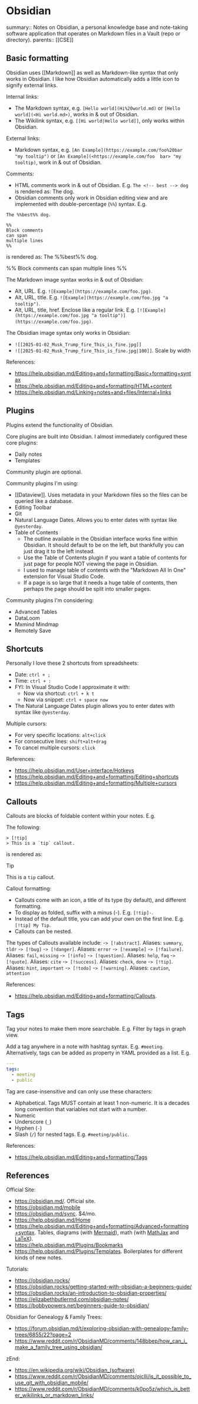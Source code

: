 # Obsidian

summary:: Notes on Obsidian, a personal knowledge base and note-taking software application that operates on Markdown files in a Vault (repo or directory).
parents:: [[CSE]]

## Basic formatting

Obsidian uses [[Markdown]] as well as Markdown-like syntax that only works in Obsidian. I like how Obsidian automatically adds a little icon to signify external links.

Internal links:
- The Markdown syntax, e.g. `[Hello world](Hi%20world.md)` or `[Hello world](<Hi world.md>)`, works in & out of Obsidian.
- The Wikilink syntax, e.g. `[[Hi world|Hello world]]`, only works within Obsidian. 

External links: 
- Markdown syntax, e.g. `[An Example](https://example.com/foo%20bar "my tooltip")` or `[An Example](<https://example.com/foo  bar> "my tooltip)`, work in & out of Obsidian. 

Comments:
- HTML comments work in & out of Obsidian. E.g. `The <!-- best --> dog`  is rendered as: The <!-- best --> dog. 
- Obsidian comments only work in Obsidian editing view and are implemented with double-percentage (`%%`) syntax. E.g.
```text
The %%best%% dog.

%%
Block comments
can span
multiple lines
%%
```

is rendered as:
The %%best%% dog.

%%
Block comments
can span
multiple lines
%%

The Markdown image syntax works in & out of Obsidian:
- Alt, URL. E.g. `![Example](https://example.com/foo.jpg)`.
- Alt, URL, title. E.g. `![Example](https://example.com/foo.jpg "a tooltip")`.
- Alt, URL, title, href. Enclose like a regular link. E.g. `[![Example](https://example.com/foo.jpg "a tooltip")](https://example.com/foo.jpg)`.

The Obsidian image syntax only works in Obsidian:
- `![[2025-01-02_Musk_Trump_fire_This_is_fine.jpg]]`
- `![[2025-01-02_Musk_Trump_fire_This_is_fine.jpg|100]]`. Scale by width

References:
- https://help.obsidian.md/Editing+and+formatting/Basic+formatting+syntax
- https://help.obsidian.md/Editing+and+formatting/HTML+content
- https://help.obsidian.md/Linking+notes+and+files/Internal+links

## Plugins

Plugins extend the functionality of Obsidian. 

Core plugins are built into Obsidian. I almost immediately configured these core plugins:
- Daily notes
- Templates

Community plugin are optional. 

Community plugins I'm using:
- [[Dataview]]. Uses metadata in your Markdown files so the files  can be queried like a database.
- Editing Toolbar
- Git
- Natural Language Dates. Allows you to enter dates with syntax like `@yesterday`. 
- Table of Contents
  - The outline available in the Obsidian interface works fine within Obsidian. It should default to be on the left, but thankfully you can just drag it to the left instead.
  - Use the Table of Contents plugin if you want a table of contents for just page for people NOT viewing the page in Obsidian. 
  - I used to manage table of contents with the "Markdown All In One" extension for Visual Studio Code.
  - If a page is so large that it needs a huge table of contents, then perhaps the page should be split into smaller pages. 

Community plugins I'm considering:
- Advanced Tables
- DataLoom
- Mxmind Mindmap
- Remotely Save

## Shortcuts

Personally I love these 2 shortcuts from spreadsheets:
- Date: `ctrl + ;`
- Time: `ctrl + :`
- FYI: In Visual Studio Code I approximate it with:
  - Now via shortcut: `ctrl + k t`
  - Now via snippet: `ctrl + space now`
- The Natural Language Dates plugin allows you to enter dates with syntax like `@yesterday`. 

Multiple cursors:
- For very specific locations:  `alt+click`
- For consecutive lines: `shift+alt+drag`
- To cancel multiple cursors: `click`

References:
- https://help.obsidian.md/User+interface/Hotkeys
- https://help.obsidian.md/Editing+and+formatting/Editing+shortcuts
- https://help.obsidian.md/Editing+and+formatting/Multiple+cursors

## Callouts

Callouts are blocks of foldable content within your notes. E.g.

The following:
```
> [!tip]
> This is a `tip` callout.
```

is rendered as:
> [!tip]
> This is a `tip` callout.

Callout formatting:
- Callouts come with an icon, a title of its type (by default), and different formatting. 
- To display as folded, suffix with a minus (-). E.g. `[!tip]-`.
- Instead of the default title, you can add your own on the first line. E.g. `[!tip] My Tip`.
- Callouts can be nested.

The types of Callouts available include: 
  -`> [!abstract]`. Aliases: `summary`, `tldr`
  -`> [!bug]`
  -`> [!danger]`. Aliases: `error`
  -`> [!example]`
  -`> [!failure]`. Aliases: `fail`, `missing`
  -`> [!info]`
  -`> [!question]`. Aliases: `help`, `faq`
  -`> [!quote]`. Aliases: `cite`
  -`> [!success]`. Aliases: `check`, `done`
  -`> [!tip]`. Aliases: `hint`, `important`
  -`> [!todo]`
  -`> [!warning]`. Aliases: `caution`, `attention`

References:
- https://help.obsidian.md/Editing+and+formatting/Callouts.

## Tags

Tag your notes to make them more searchable. E.g. Filter by tags in graph view.

Add a tag anywhere in a note with hashtag syntax. E.g. `#meeting`. Alternatively, tags can be added as property in YAML provided as a list. E.g.
```yaml
---
tags:
  - meeting
  - public
```

Tag are case-insensitive and can only use these characters:
- Alphabetical. Tags MUST contain at least 1 non-numeric. It is a decades long convention that variables not start with a number.
- Numeric
- Underscore (`_`)
- Hyphen (`-`)
- Slash (`/`) for nested tags. E.g. `#meeting/public`.

References:
- https://help.obsidian.md/Editing+and+formatting/Tags

## References

Official Site:
- https://obsidian.md/. Official site.
- https://obsidian.md/mobile 
- https://obsidian.md/sync. $4/mo.
- https://help.obsidian.md/Home   
- https://help.obsidian.md/Editing+and+formatting/Advanced+formatting+syntax. Tables, diagrams (with [Mermaid](https://mermaid.js.org/)), math (with [MathJax](https://www.mathjax.org/) and [LaTeX](https://en.wikipedia.org/wiki/LaTeX)).
- https://help.obsidian.md/Plugins/Bookmarks
- https://help.obsidian.md/Plugins/Templates. Boilerplates for different kinds of new notes.

Tutorials:
- https://obsidian.rocks/
- https://obsidian.rocks/getting-started-with-obsidian-a-beginners-guide/    
- https://obsidian.rocks/an-introduction-to-obsidian-properties/
- https://elizabethbutlermd.com/obsidian-notes/    
- https://bobbypowers.net/beginners-guide-to-obsidian/

Obsidian for Genealogy & Family Trees:
- https://forum.obsidian.md/t/exploring-obsidian-with-genealogy-family-trees/6855/22?page=2    
- https://www.reddit.com/r/ObsidianMD/comments/148bbep/how_can_i_make_a_family_tree_using_obsidian/

zEnd:
- https://en.wikipedia.org/wiki/Obsidian_(software)
- https://www.reddit.com/r/ObsidianMD/comments/ojclli/is_it_possible_to_use_git_with_obsidian_mobile/
- https://www.reddit.com/r/ObsidianMD/comments/k0po5z/which_is_better_wikilinks_or_markdown_links/